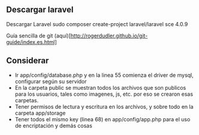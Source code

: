 ## Descargar laravel

Descargar Laravel
 sudo composer create-project laravel/laravel sce 4.0.9

Guía sencilla de git (aquí)[http://rogerdudler.github.io/git-guide/index.es.html]

## Considerar

* Ir app/config/database.php y en la linea 55 comienza el driver de mysql, configurar según su servidor
* En la carpeta public se muestran todos los archivos que son publicos para los usuarios, tales como imagenes, js, etc. por eso se crearon esas carpetas.
* Tener permisos de lectura y escritura en los archivos, y sobre todo en la carpeta app/storage
* Tener todos el mismo key (linea 68) en app/config/app.php para el uso de encriptación y demás cosas
